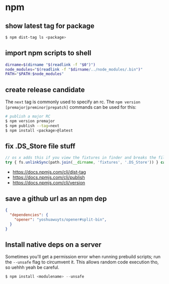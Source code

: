 # npm

## show latest tag for package
```sh
$ npm dist-tag ls <package>
```

## import npm scripts to shell
```sh
dirname=$(dirname "$(readlink -f "$0")")
node_modules="$(readlink -f "$dirname/../node_modules/.bin")"
PATH="$PATH:$node_modules"
```

## create release candidate
The `next` tag is commonly used to specify an rc. The `npm version
[premajor|preminor|prepatch]` commands can be used for this:

```sh
# publish a major RC
$ npm version premajor
$ npm publish --tag=next
$ npm install <package>@latest
```

## fix .DS_Store file stuff
```js
// os x adds this if you view the fixtures in finder and breaks the file count assertions
try { fs.unlinkSync(path.join(__dirname, 'fixtures', '.DS_Store')) } catch (e) { /* ignore error */ }
```
- https://docs.npmjs.com/cli/dist-tag
- https://docs.npmjs.com/cli/publish
- https://docs.npmjs.com/cli/version

## save a github url as an npm dep
```json
{
  "dependencies": {
    "opener": "yoshuawuyts/opener#split-bin",
  }
}
```

## Install native deps on a server
Sometimes you'll get a permission error when running prebuild scripts; run the
`--unsafe` flag to circumvent it. This allows random code execution tho, so
uehhh yeah be careful.

```js
$ npm install <modulename> --unsafe
```
